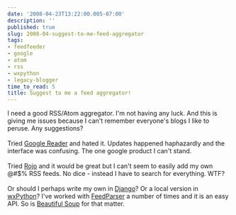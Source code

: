 ```yaml
---
date: '2008-04-23T13:22:00.005-07:00'
description: ''
published: true
slug: 2008-04-suggest-to-me-feed-aggregator
tags:
- feedfeeder
- google
- atom
- rss
- wxpython
- legacy-blogger
time_to_read: 5
title: Suggest to me a feed aggregator!
---
```


I need a good RSS/Atom aggregator.  I'm not having any luck.  And this is giving me issues because I can't remember everyone's blogs I like to peruse.  Any suggestions?<br /><br />Tried <a href="http://www.google.com/reader">Google Reader</a> and hated it.  Updates happened haphazardly and the interface was confusing.  The one google product I can't stand.<br /><span id="formatbar_Buttons" style="display: block;"><span class="down" id="formatbar_CreateLink" style="display: block;" title="Link"></span></span><br />Tried <a href="http://www.rojo.com/">Rojo</a> and it would be great but I can't seem to easily add my own @#$% RSS feeds.  No dice - instead I have to search for everything.  WTF?<br /><br />Or should I perhaps write my own in <a href="http://djangoproject.com">Django</a>?  Or a local version in <a href="http://wxpython.org">wxPython</a>?  I've worked with <a href="http://feedparser.org/">FeedParser</a> a number of times and it is an easy API.  So is <a href="http://www.crummy.com/software/BeautifulSoup/">Beautiful</a><a href="http://www.crummy.com/software/BeautifulSoup/"> Soup</a> for that matter.